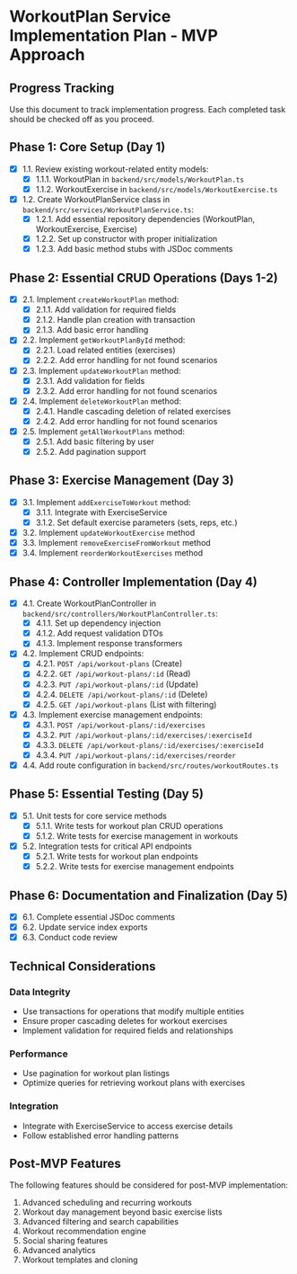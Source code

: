 # WorkoutPlan Service Implementation Plan - MVP Approach

## Progress Tracking

Use this document to track implementation progress. Each completed task should be checked off as you proceed.

## Phase 1: Core Setup (Day 1)

- [x] 1.1. Review existing workout-related entity models:
  - [x] 1.1.1. WorkoutPlan in `backend/src/models/WorkoutPlan.ts`
  - [x] 1.1.2. WorkoutExercise in `backend/src/models/WorkoutExercise.ts`
- [x] 1.2. Create WorkoutPlanService class in `backend/src/services/WorkoutPlanService.ts`:
  - [x] 1.2.1. Add essential repository dependencies (WorkoutPlan, WorkoutExercise, Exercise)
  - [x] 1.2.2. Set up constructor with proper initialization
  - [x] 1.2.3. Add basic method stubs with JSDoc comments

## Phase 2: Essential CRUD Operations (Days 1-2)

- [x] 2.1. Implement `createWorkoutPlan` method:
  - [x] 2.1.1. Add validation for required fields
  - [x] 2.1.2. Handle plan creation with transaction
  - [x] 2.1.3. Add basic error handling

- [x] 2.2. Implement `getWorkoutPlanById` method:
  - [x] 2.2.1. Load related entities (exercises)
  - [x] 2.2.2. Add error handling for not found scenarios

- [x] 2.3. Implement `updateWorkoutPlan` method:
  - [x] 2.3.1. Add validation for fields
  - [x] 2.3.2. Add error handling for not found scenarios

- [x] 2.4. Implement `deleteWorkoutPlan` method:
  - [x] 2.4.1. Handle cascading deletion of related exercises
  - [x] 2.4.2. Add error handling for not found scenarios

- [x] 2.5. Implement `getAllWorkoutPlans` method:
  - [x] 2.5.1. Add basic filtering by user
  - [x] 2.5.2. Add pagination support

## Phase 3: Exercise Management (Day 3)

- [x] 3.1. Implement `addExerciseToWorkout` method:
  - [x] 3.1.1. Integrate with ExerciseService
  - [x] 3.1.2. Set default exercise parameters (sets, reps, etc.)
- [x] 3.2. Implement `updateWorkoutExercise` method
- [x] 3.3. Implement `removeExerciseFromWorkout` method
- [x] 3.4. Implement `reorderWorkoutExercises` method

## Phase 4: Controller Implementation (Day 4)

- [x] 4.1. Create WorkoutPlanController in `backend/src/controllers/WorkoutPlanController.ts`:
  - [x] 4.1.1. Set up dependency injection
  - [x] 4.1.2. Add request validation DTOs
  - [x] 4.1.3. Implement response transformers

- [x] 4.2. Implement CRUD endpoints:
  - [x] 4.2.1. `POST /api/workout-plans` (Create)
  - [x] 4.2.2. `GET /api/workout-plans/:id` (Read)
  - [x] 4.2.3. `PUT /api/workout-plans/:id` (Update)
  - [x] 4.2.4. `DELETE /api/workout-plans/:id` (Delete)
  - [x] 4.2.5. `GET /api/workout-plans` (List with filtering)

- [x] 4.3. Implement exercise management endpoints:
  - [x] 4.3.1. `POST /api/workout-plans/:id/exercises`
  - [x] 4.3.2. `PUT /api/workout-plans/:id/exercises/:exerciseId`
  - [x] 4.3.3. `DELETE /api/workout-plans/:id/exercises/:exerciseId`
  - [x] 4.3.4. `PUT /api/workout-plans/:id/exercises/reorder`

- [x] 4.4. Add route configuration in `backend/src/routes/workoutRoutes.ts`

## Phase 5: Essential Testing (Day 5)

- [x] 5.1. Unit tests for core service methods
  - [x] 5.1.1. Write tests for workout plan CRUD operations
  - [x] 5.1.2. Write tests for exercise management in workouts

- [x] 5.2. Integration tests for critical API endpoints
  - [x] 5.2.1. Write tests for workout plan endpoints
  - [x] 5.2.2. Write tests for exercise management endpoints

## Phase 6: Documentation and Finalization (Day 5)

- [x] 6.1. Complete essential JSDoc comments
- [x] 6.2. Update service index exports
- [x] 6.3. Conduct code review

## Technical Considerations

### Data Integrity
- Use transactions for operations that modify multiple entities
- Ensure proper cascading deletes for workout exercises
- Implement validation for required fields and relationships

### Performance
- Use pagination for workout plan listings
- Optimize queries for retrieving workout plans with exercises

### Integration
- Integrate with ExerciseService to access exercise details
- Follow established error handling patterns

## Post-MVP Features

The following features should be considered for post-MVP implementation:

1. Advanced scheduling and recurring workouts
2. Workout day management beyond basic exercise lists
3. Advanced filtering and search capabilities
4. Workout recommendation engine
5. Social sharing features
6. Advanced analytics
7. Workout templates and cloning 